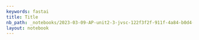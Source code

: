 ```yaml
---
keywords: fastai
title: Title
nb_path: _notebooks/2023-03-09-AP-unit2-3-jvsc-122f3f2f-911f-4a84-b0d4-b646ddd5bc695b9cf979-91dc-4bb5-8806-e4a4f8de4980.ipynb
layout: notebook
---
```


<!--
#################################################
### THIS FILE WAS AUTOGENERATED! DO NOT EDIT! ###
#################################################
# file to edit: _notebooks/2023-03-09-AP-unit2-3-jvsc-122f3f2f-911f-4a84-b0d4-b646ddd5bc695b9cf979-91dc-4bb5-8806-e4a4f8de4980.ipynb
-->

<div class="container" id="notebook-container">
        
</div>
 

